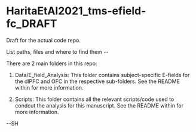 # HaritaEtAl2021_tms-efield-fc_DRAFT

Draft for the actual code repo.


List paths, files and where to find them --

There are 2 main folders in this repo: 

1) Data/E_field_Analysis: This folder contains subject-specific E-fields for the dlPFC and OFC in the respective sub-folders.  See the README within for more information.


3) Scripts: This folder contains all the relevant scripts/code used to condcut the analysis for this manuscript. See the README within for more information.

--SH
